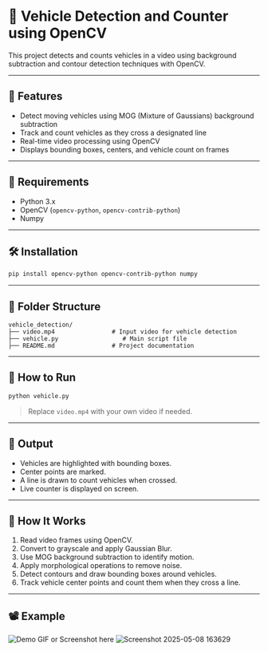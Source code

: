 
# 🚗 Vehicle Detection and Counter using OpenCV

This project detects and counts vehicles in a video using background subtraction and contour detection techniques with OpenCV.

---

## 📌 Features

- Detect moving vehicles using MOG (Mixture of Gaussians) background subtraction
- Track and count vehicles as they cross a designated line
- Real-time video processing using OpenCV
- Displays bounding boxes, centers, and vehicle count on frames

---

## 🎯 Requirements

- Python 3.x
- OpenCV (`opencv-python`, `opencv-contrib-python`)
- Numpy

---

## 🛠️ Installation

```bash
pip install opencv-python opencv-contrib-python numpy
````

---

## 📂 Folder Structure

```
vehicle_detection/
├── video.mp4                # Input video for vehicle detection
├── vehicle.py                  # Main script file
├── README.md                # Project documentation
```

---

## 🚀 How to Run

```bash
python vehicle.py
```

> Replace `video.mp4` with your own video if needed.

---

## 📸 Output

* Vehicles are highlighted with bounding boxes.
* Center points are marked.
* A line is drawn to count vehicles when crossed.
* Live counter is displayed on screen.

---

## 🧠 How It Works

1. Read video frames using OpenCV.
2. Convert to grayscale and apply Gaussian Blur.
3. Use MOG background subtraction to identify motion.
4. Apply morphological operations to remove noise.
5. Detect contours and draw bounding boxes around vehicles.
6. Track vehicle center points and count them when they cross a line.

---

## 📽️ Example

![Demo GIF or Screenshot here](demo.gif)
![Screenshot 2025-05-08 163629](https://github.com/user-attachments/assets/40cefa5d-ead5-4271-8a25-61e658cff2e7)



